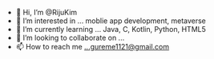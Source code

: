 - 👋 Hi, I’m @RijuKim
- 👀 I’m interested in ... moblie app development, metaverse
- 🌱 I’m currently learning ... Java, C, Kotlin, Python, HTML5
- 💞️ I’m looking to collaborate on ...
- 📫 How to reach me ...gureme1121@gmail.com

<!---
RijuKim/RijuKim is a ✨ special ✨ repository because its `README.md` (this file) appears on your GitHub profile.
You can click the Preview link to take a look at your changes.
--->
